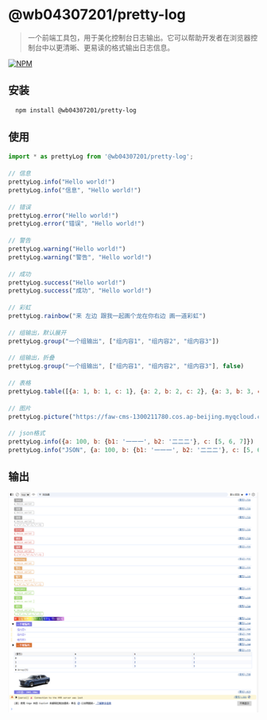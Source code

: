 # @wb04307201/pretty-log

> 一个前端工具包，用于美化控制台日志输出。它可以帮助开发者在浏览器控制台中以更清晰、更易读的格式输出日志信息。


[![NPM](https://nodei.co/npm/@wb04307201/pretty-log.png)](https://nodei.co/npm/@wb04307201/pretty-log/)

## 安装
```sh
  npm install @wb04307201/pretty-log
```

## 使用
```javascript
import * as prettyLog from '@wb04307201/pretty-log';

// 信息
prettyLog.info("Hello world!")
prettyLog.info("信息", "Hello world!")

// 错误
prettyLog.error("Hello world!")
prettyLog.error("错误", "Hello world!")

// 警告
prettyLog.warning("Hello world!")
prettyLog.warning("警告", "Hello world!")

// 成功
prettyLog.success("Hello world!")
prettyLog.success("成功", "Hello world!")

// 彩虹
prettyLog.rainbow("来 左边 跟我一起画个龙在你右边 画一道彩虹")

// 组输出，默认展开
prettyLog.group("一个组输出", ["组内容1", "组内容2", "组内容3"])

// 组输出，折叠
prettyLog.group("一个组输出", ["组内容1", "组内容2", "组内容3"], false)

// 表格
prettyLog.table([{a: 1, b: 1, c: 1}, {a: 2, b: 2, c: 2}, {a: 3, b: 3, c: 3}])

// 图片
prettyLog.picture("https://faw-cms-1300211780.cos.ap-beijing.myqcloud.com/202405/51716773469593/1716773469593%E8%BD%A6%E5%9E%8B%E5%9B%BE4_1000x400.png", 0.2)

// json格式
prettyLog.info({a: 100, b: {b1: '一一一', b2: '二二二'}, c: [5, 6, 7]})
prettyLog.info("JSON", {a: 100, b: {b1: '一一一', b2: '二二二'}, c: [5, 6, 7]})
```
## 输出
![img.png](https://github.com/wb04307201/pretty-log/blob/master/img.png?raw=true)